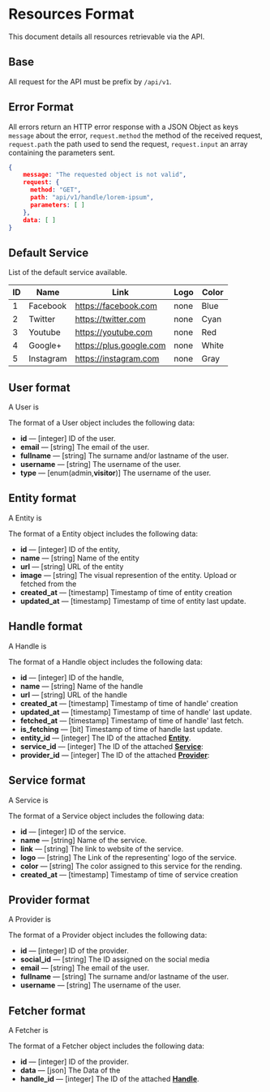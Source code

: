 # Resources Format

This document details all resources retrievable via the API.

## Base

All request for the API must be prefix by ``/api/v1``.


## Error Format

All errors return an HTTP error response with a JSON Object as keys ``message`` about the error, ``request.method`` the method of the received request, ``request.path`` the path used to send the request, ``request.input`` an array containing the parameters sent.

``` json
{
    message: "The requested object is not valid",
    request: {
      method: "GET",
      path: "api/v1/handle/lorem-ipsum",
      parameters: [ ]
    },
    data: [ ]
}
```

## Default Service

List of the default service available.

|ID | Name| Link | Logo |Color
---|----|-------|-------|--------
|1 | Facebook| https://facebook.com| none| Blue
|2 | Twitter | https://twitter.com| none| Cyan
|3 | Youtube | https://youtube.com| none| Red
|4 | Google+ | https://plus.google.com | none | White
|5 | Instagram|https://instagram.com| none| Gray


## User format

A User is

The format of a User object includes the following data:

- **id** — [integer] ID of the user.
- **email** — [string] The email of the user.
- **fullname** — [string] The surname and/or lastname of the user.
- **username** — [string] The username of the user.
- **type** — [enum(admin,**visitor**)] The username of the user.

## Entity format

A Entity is

The format of a Entity object includes the following data:

- **id** — [integer] ID of the entity,
- **name** — [string] Name of the entity
- **url** — [string] URL of the entity
- **image** — [string] The visual represention of the entity. Upload or fetched from the 
- **created_at** — [timestamp] Timestamp of time of entity creation
- **updated_at** — [timestamp] Timestamp of time of entity last update.

## Handle format

A Handle is

The format of a Handle object includes the following data:

- **id** — [integer] ID of the handle,
- **name** — [string] Name of the handle
- **url** — [string] URL of the handle
- **created_at** — [timestamp] Timestamp of time of handle' creation
- **updated_at** — [timestamp] Timestamp of time of handle' last update.
- **fetched_at** — [timestamp] Timestamp of time of handle' last fetch.
- **is_fetching** — [bit] Timestamp of time of handle last update.
- **entity_id** — [integer] The ID of the attached **[Entity][]**.
- **service_id** — [integer] The ID of the attached **[Service][]**:
- **provider_id** — [integer] The ID of the attached **[Provider][]**:

## Service format

A Service is

The format of a Service object includes the following data:

- **id** — [integer] ID of the service.
- **name** — [string] Name of the service.
- **link** — [string] The link to website of the service.
- **logo** — [string] The Link of the representing' logo of the service.
- **color** — [string] The color assigned to this service for the rending. 
- **created_at** — [timestamp] Timestamp of time of service creation

## Provider format

A Provider is

The format of a Provider object includes the following data:

- **id** — [integer] ID of the provider.
- **social_id** — [string] The ID assigned on the social media 
- **email** — [string] The email of the user.
- **fullname** — [string] The surname and/or lastname of the user.
- **username** — [string] The username of the user.

## Fetcher format

A Fetcher is

The format of a Fetcher object includes the following data:

- **id** — [integer] ID of the provider.
- **data** — [json] The Data of the
- **handle_id** — [integer] The ID of the attached **[Handle][]**.




[entity]:[entity-format]
[service]:[service-format]
[handle]:[handle-format]
[provider]:[provider-format]

[Category]: https://github.com/500px/api-documentation/blob/master/basics/formats_and_terms.md#categories
[gallery kind]: https://github.com/500px/api-documentation/blob/master/basics/formats_and_terms.md#gallery-kinds
[License type]: https://github.com/500px/api-documentation/blob/master/basics/formats_and_terms.md#license_types
